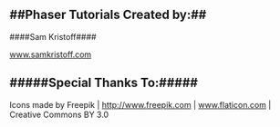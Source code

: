 ##Phaser Tutorials Created by:##
----
####Sam Kristoff####

www.samkristoff.com



#####Special Thanks To:#####
----
Icons made by Freepik | http://www.freepik.com | www.flaticon.com | Creative Commons BY 3.0
